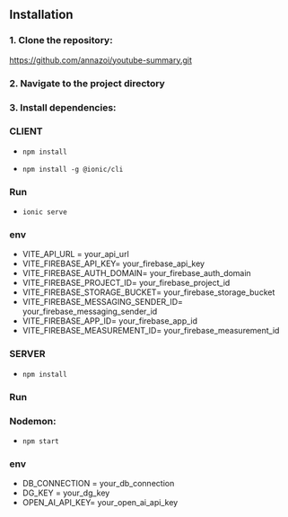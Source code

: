 ## Installation

### 1. Clone the repository:

https://github.com/annazoi/youtube-summary.git

### 2. Navigate to the project directory

### 3. Install dependencies:

### CLIENT

- `npm install`

- `npm install -g @ionic/cli`

### Run

- `ionic serve`

### env

- VITE_API_URL = your_api_url
- VITE_FIREBASE_API_KEY= your_firebase_api_key
- VITE_FIREBASE_AUTH_DOMAIN= your_firebase_auth_domain
- VITE_FIREBASE_PROJECT_ID= your_firebase_project_id
- VITE_FIREBASE_STORAGE_BUCKET= your_firebase_storage_bucket
- VITE_FIREBASE_MESSAGING_SENDER_ID= your_firebase_messaging_sender_id
- VITE_FIREBASE_APP_ID= your_firebase_app_id
- VITE_FIREBASE_MEASUREMENT_ID= your_firebase_measurement_id

### SERVER

- `npm install`

### Run

### Nodemon:

- `npm start`

### env

- DB_CONNECTION = your_db_connection
- DG_KEY = your_dg_key
- OPEN_AI_API_KEY= your_open_ai_api_key
